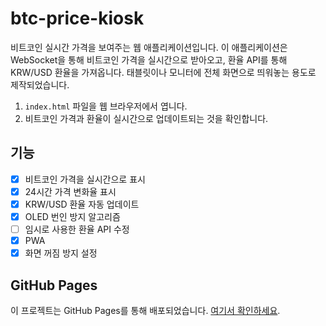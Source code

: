 # btc-price-kiosk

비트코인 실시간 가격을 보여주는 웹 애플리케이션입니다. 이 애플리케이션은 WebSocket을 통해 비트코인 가격을 실시간으로 받아오고, 환율 API를 통해 KRW/USD 환율을 가져옵니다. 태블릿이나 모니터에 전체 화면으로 띄워놓는 용도로 제작되었습니다.

1. `index.html` 파일을 웹 브라우저에서 엽니다.
2. 비트코인 가격과 환율이 실시간으로 업데이트되는 것을 확인합니다.

## 기능

- [x] 비트코인 가격을 실시간으로 표시
- [x] 24시간 가격 변화율 표시
- [x] KRW/USD 환율 자동 업데이트
- [x] OLED 번인 방지 알고리즘
- [ ] 임시로 사용한 환율 API 수정
- [x] PWA
- [x] 화면 꺼짐 방지 설정

## GitHub Pages

이 프로젝트는 GitHub Pages를 통해 배포되었습니다. [여기서 확인하세요](https://2jiho6.github.io/btc-price-kiosk).
